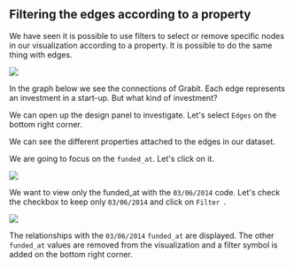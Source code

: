 ## Filtering the edges according to a property

We have seen it is possible to use filters to select or remove specific nodes in our visualization according to a property. It is possible to do the same thing with edges.

![](Example.png)

In the graph below we see the connections of Grabit. Each edge represents an investment in a start-up. But what kind of investment?

We can open up the design panel to investigate. Let's select ```Edges``` on the bottom right corner.

We can see the different properties attached to the edges in our dataset.

We are going to focus on the ```funded_at```. Let's click on it.

![](FundedAt.png)

We want to view only the funded_at with the ```03/06/2014``` code. Let's check the checkbox to keep only ```03/06/2014``` and click on ```Filter ```.

![](Final.png)


The relationships with the ```03/06/2014``` ```funded_at``` are displayed. The other ```funded_at``` values are removed from the visualization and a filter symbol is added on the bottom right corner.


